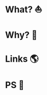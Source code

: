 # What? :boat:
<!--
- Added x;
- Updated y;
- Removed z.
-->

# Why? :thinking:
<!--Additional explanation if needed-->

# Links :earth_americas:
<!--
[Task](https://app.asana.com/0/:board_id:/:task_id:)
-->

# PS :eyes:
